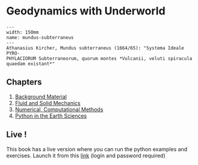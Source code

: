 # Geodynamics with Underworld


```{figure} Diagrams/MundusSubterraneus.png
---
width: 150mm
name: mundus-subterraneus
---
Athanasius Kircher, Mundus subterraneus (1664/65): "Systema Ideale PYRO-
PHYLACIORUM Subterraneorum, quorum montes *Vulcanii, veluti spiracula
quaedam existant*"
```

## Chapters

  1. [Background Material](Part0-Introduction/Introduction.md)
  2. [Fluid and Solid Mechanics](Part1-FluidDynamics/ContinuumMechanics.md)
  3. [Numerical, Computational Methods](NumpyAndScipy/1-IntroductionToNumpy.md)
  3. [Python in the Earth Sciences](Part2-Python/0-StartHere.md)

## Live !

This book has a live version where you can run the python examples and exercises. Launch it
from this [link](https://phys3070.rses.geoscience.education/hub/user-redirect/git-pull?repo=https%3A%2F%2Fgithub.com%2FANU-RSES-Education%2FPHYS-3070-Book&urlpath=tree%2FPHYS-3070-Book%2FFrontPage.md&branch=2020) (login and password required)

